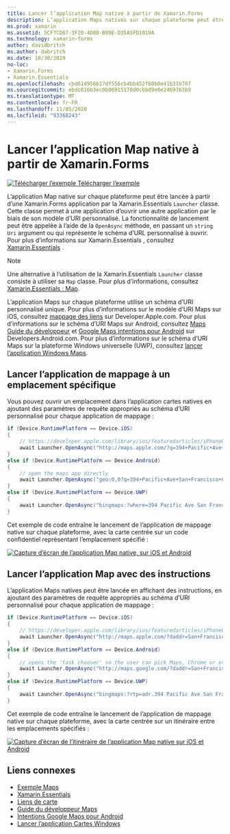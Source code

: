 ```yaml
---
title: Lancer l’application Map native à partir de Xamarin.Forms
description: L’application Maps natives sur chaque plateforme peut être lancée à partir d’une Xamarin.Forms application par la Xamarin.Essentials classe Launcher.
ms.prod: xamarin
ms.assetid: 5CF7CD67-3F20-4D80-B99E-D35A5FD1019A
ms.technology: xamarin-forms
author: davidbritch
ms.author: dabritch
ms.date: 10/30/2019
no-loc:
- Xamarin.Forms
- Xamarin.Essentials
ms.openlocfilehash: cbd61d956b17df556cb4bb452f60b0e41b31b707
ms.sourcegitcommit: ebdc016b3ec0b06915170d0cbbd9e0e2469763b9
ms.translationtype: MT
ms.contentlocale: fr-FR
ms.lasthandoff: 11/05/2020
ms.locfileid: "93368243"
---
```

# <a name="launch-the-native-map-app-from-no-locxamarinforms"></a>Lancer l’application Map native à partir de Xamarin.Forms

[![Télécharger l’exemple](~/media/shared/download.png) Télécharger l’exemple](/samples/xamarin/xamarin-forms-samples/workingwithmaps)

L’application Map native sur chaque plateforme peut être lancée à partir d’une Xamarin.Forms application par la Xamarin.Essentials `Launcher` classe. Cette classe permet à une application d’ouvrir une autre application par le biais de son modèle d’URI personnalisé. La fonctionnalité de lancement peut être appelée à l’aide de la `OpenAsync` méthode, en passant un `string` `Uri` argument ou qui représente le schéma d’URL personnalisé à ouvrir. Pour plus d’informations sur Xamarin.Essentials , consultez [Xamarin.Essentials](~/essentials/index.md?context=xamarin/xamarin-forms) .

> [!NOTE]
> Une alternative à l’utilisation de la Xamarin.Essentials `Launcher` classe consiste à utiliser sa `Map` classe. Pour plus d’informations, consultez [ Xamarin.Essentials : Map](~/essentials/maps.md?context=xamarin/xamarin-forms).

L’application Maps sur chaque plateforme utilise un schéma d’URI personnalisé unique. Pour plus d’informations sur le modèle d’URI Maps sur iOS, consultez [mappage des liens](https://developer.apple.com/library/archive/featuredarticles/iPhoneURLScheme_Reference/MapLinks/MapLinks.html) sur Developer.Apple.com. Pour plus d’informations sur le schéma d’URI Maps sur Android, consultez [Maps Guide du développeur](https://developer.android.com/guide/components/intents-common.html#Maps) et [Google Maps intentions pour Android](https://developers.google.com/maps/documentation/urls/android-intents) sur Developers.Android.com. Pour plus d’informations sur le schéma d’URI Maps sur la plateforme Windows universelle (UWP), consultez [lancer l’application Windows Maps](/windows/uwp/launch-resume/launch-maps-app).

## <a name="launch-the-map-app-at-a-specific-location"></a>Lancer l’application de mappage à un emplacement spécifique

Vous pouvez ouvrir un emplacement dans l’application cartes natives en ajoutant des paramètres de requête appropriés au schéma d’URI personnalisé pour chaque application de mappage :

```csharp
if (Device.RuntimePlatform == Device.iOS)
{
    // https://developer.apple.com/library/ios/featuredarticles/iPhoneURLScheme_Reference/MapLinks/MapLinks.html
    await Launcher.OpenAsync("http://maps.apple.com/?q=394+Pacific+Ave+San+Francisco+CA");
}
else if (Device.RuntimePlatform == Device.Android)
{
    // open the maps app directly
    await Launcher.OpenAsync("geo:0,0?q=394+Pacific+Ave+San+Francisco+CA");
}
else if (Device.RuntimePlatform == Device.UWP)
{
    await Launcher.OpenAsync("bingmaps:?where=394 Pacific Ave San Francisco CA");
}
```

Cet exemple de code entraîne le lancement de l’application de mappage native sur chaque plateforme, avec la carte centrée sur un code confidentiel représentant l’emplacement spécifié :

[![Capture d’écran de l’application Map native, sur iOS et Android](native-map-app-images/location.png "Application Map Native")](native-map-app-images/location-large.png#lightbox "Application Map Native")

## <a name="launch-the-map-app-with-directions"></a>Lancer l’application Map avec des instructions

L’application Maps natives peut être lancée en affichant des instructions, en ajoutant des paramètres de requête appropriés au schéma d’URI personnalisé pour chaque application de mappage :

```csharp
if (Device.RuntimePlatform == Device.iOS)
{
    // https://developer.apple.com/library/ios/featuredarticles/iPhoneURLScheme_Reference/MapLinks/MapLinks.html
    await Launcher.OpenAsync("http://maps.apple.com/?daddr=San+Francisco,+CA&saddr=cupertino");
}
else if (Device.RuntimePlatform == Device.Android)
{
    // opens the 'task chooser' so the user can pick Maps, Chrome or other mapping app
    await Launcher.OpenAsync("http://maps.google.com/?daddr=San+Francisco,+CA&saddr=Mountain+View");
}
else if (Device.RuntimePlatform == Device.UWP)
{
    await Launcher.OpenAsync("bingmaps:?rtp=adr.394 Pacific Ave San Francisco CA~adr.One Microsoft Way Redmond WA 98052");
}
```

Cet exemple de code entraîne le lancement de l’application de mappage native sur chaque plateforme, avec la carte centrée sur un itinéraire entre les emplacements spécifiés :

[![Capture d’écran de l’itinéraire de l’application Map native sur iOS et Android](native-map-app-images/directions.png "Directions de l’application de mappage Native")](native-map-app-images/directions-large.png#lightbox "Directions de l’application de mappage Native")

## <a name="related-links"></a>Liens connexes

- [Exemple Maps](/samples/xamarin/xamarin-forms-samples/workingwithmaps)
- [Xamarin.Essentials](~/essentials/index.md?context=xamarin/xamarin-forms)
- [Liens de carte](https://developer.apple.com/library/archive/featuredarticles/iPhoneURLScheme_Reference/MapLinks/MapLinks.html)
- [Guide du développeur Maps](https://developer.android.com/guide/components/intents-common.html#Maps)
- [Intentions Google Maps pour Android](https://developers.google.com/maps/documentation/)
- [Lancer l’application Cartes Windows](/windows/uwp/launch-resume/launch-maps-app)